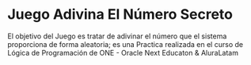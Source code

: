 # Juego Adivina El Número Secreto

El objetivo del Juego es tratar de adivinar el número que el sistema proporciona de forma aleatoria; es una Practica
realizada en el curso de Lógica de Programación de ONE - Oracle Next Educaton & AluraLatam
